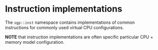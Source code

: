 # Instruction implementations

The `sgp::inst` namespace contains implementations of common instructions for commonly used virtual CPU configurations.

**NOTE** that instruction implementations are often specific particular CPU + memory model configuration.